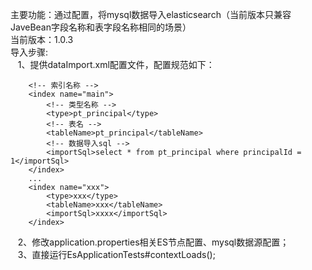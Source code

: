 主要功能：通过配置，将mysql数据导入elasticsearch（当前版本只兼容JaveBean字段名称和表字段名称相同的场景） <br>
当前版本：1.0.3 <br>
导入步骤:<br>
&nbsp;&nbsp;&nbsp;1、提供dataImport.xml配置文件，配置规范如下：<br>
```
    <!-- 索引名称 -->
    <index name="main">
        <!-- 类型名称 -->
        <type>pt_principal</type>
        <!-- 表名 -->
        <tableName>pt_principal</tableName>
        <!-- 数据导入sql -->
        <importSql>select * from pt_principal where principalId = 1</importSql>
    </index>
    ...
    <index name="xxx">
        <type>xxx</type>
        <tableName>xxx</tableName>
        <importSql>xxxx</importSql>
    </index>
```
&nbsp;&nbsp;&nbsp;2、修改application.properties相关ES节点配置、mysql数据源配置；<br>
&nbsp;&nbsp;&nbsp;3、直接运行EsApplicationTests#contextLoads();<br>
     
    
